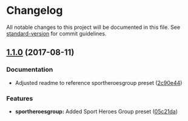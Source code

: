 # Changelog

All notable changes to this project will be documented in this file.
See [standard-version](https://github.com/conventional-changelog/standard-version) for commit guidelines.

<a name="1.1.0"></a>
## [1.1.0](https://github.com/sportheroes/bk-ms-emails/releases/tag/1.1.0) (2017-08-11)

### Documentation

* Adjusted readme to reference sportheroesgroup preset ([2c90e44](https://github.com/sportheroes/bk-conventional-recommended-bump/commit/2c90e44))

### Features

* **sportheroesgroup:** Added Sport Heroes Group preset ([05c21da](https://github.com/sportheroes/bk-conventional-recommended-bump/commit/05c21da))